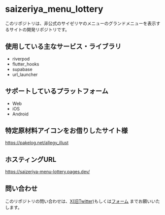 # saizeriya_menu_lottery

このリポジトリは、非公式のサイゼリヤのメニューのグランドメニューを表示するサイトの開発リポジトリです。

## 使用している主なサービス・ライブラリ

* riverpod
* flutter_hooks
* supabase
* url_launcher

## サポートしているプラットフォーム

* Web
* iOS
* Android

## 特定原材料アイコンをお借りしたサイト様

https://pakelog.net/allegy_illust

## ホスティングURL

https://saizeriya-menu-lottery.pages.dev/

## 問い合わせ

このリポジトリの問い合わせは、[X(旧Twitter)](https://twitter.com/pregum_fox)もしくは[フォーム](https://docs.google.com/forms/d/e/1FAIpQLSfuDA9lIawsZkstr9PBA4gOh2HSILscaXtFS5dsMXXPFSQsog/viewform?usp=sf_link) までお願いいたします。
